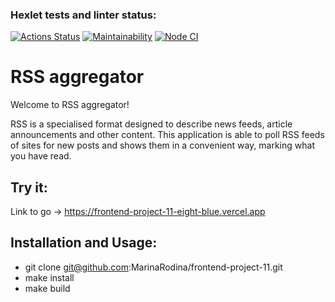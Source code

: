 ### Hexlet tests and linter status:
[![Actions Status](https://github.com/MarinaRodina/frontend-project-11/workflows/hexlet-check/badge.svg)](https://github.com/MarinaRodina/frontend-project-11/actions)
[![Maintainability](https://api.codeclimate.com/v1/badges/46718362f7588acd8a09/maintainability)](https://codeclimate.com/github/MarinaRodina/frontend-project-11/maintainability) [![Node CI](https://github.com/MarinaRodina/frontend-project-11/actions/workflows/projectRSS.yml/badge.svg)](https://github.com/MarinaRodina/frontend-project-11/actions/workflows/projectRSS.yml)

**RSS aggregator**
=

Welcome to RSS aggregator!

RSS is a specialised format designed to describe news feeds, article announcements and other content. 
This application is able to poll RSS feeds of sites for new posts and shows them in a convenient way, marking what you have read.

Try it:
-
Link to go -> <https://frontend-project-11-eight-blue.vercel.app>

Installation and Usage:
-

* git clone git@github.com:MarinaRodina/frontend-project-11.git
* make install
* make build
